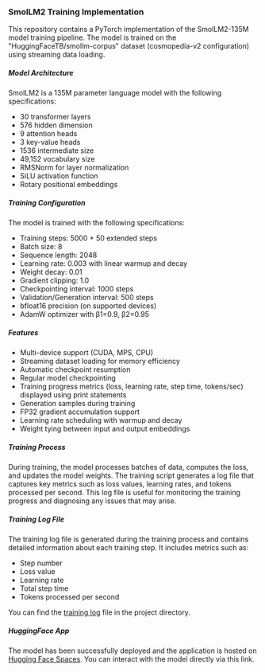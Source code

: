 ### SmolLM2 Training Implementation
This repository contains a PyTorch implementation of the SmolLM2-135M model training pipeline. The model is trained on the "HuggingFaceTB/smollm-corpus" dataset (cosmopedia-v2 configuration) using streaming data loading.

##### Model Architecture
SmolLM2 is a 135M parameter language model with the following specifications:
- 30 transformer layers
- 576 hidden dimension
- 9 attention heads
- 3 key-value heads
- 1536 intermediate size
- 49,152 vocabulary size
- RMSNorm for layer normalization
- SiLU activation function
- Rotary positional embeddings

##### Training Configuration
The model is trained with the following specifications:
- Training steps: 5000 + 50 extended steps
- Batch size: 8
- Sequence length: 2048
- Learning rate: 0.003 with linear warmup and decay
- Weight decay: 0.01
- Gradient clipping: 1.0
- Checkpointing interval: 1000 steps
- Validation/Generation interval: 500 steps
- bfloat16 precision (on supported devices)
- AdamW optimizer with β1=0.9, β2=0.95

##### Features
- Multi-device support (CUDA, MPS, CPU)
- Streaming dataset loading for memory efficiency
- Automatic checkpoint resumption
- Regular model checkpointing
- Training progress metrics (loss, learning rate, step time, tokens/sec) displayed using print statements
- Generation samples during training
- FP32 gradient accumulation support
- Learning rate scheduling with warmup and decay
- Weight tying between input and output embeddings

##### Training Process
During training, the model processes batches of data, computes the loss, and updates the model weights. The training script generates a log file that captures key metrics such as loss values, learning rates, and tokens processed per second. This log file is useful for monitoring the training progress and diagnosing any issues that may arise.

##### Training Log File
The training log file is generated during the training process and contains detailed information about each training step. It includes metrics such as:

- Step number
- Loss value
- Learning rate
- Total step time
- Tokens processed per second

You can find the [training log](https://github.com/Ezhirko/Creative-AI-apps/blob/main/TrainingSmolLM2135/training.log) file in the project directory.

##### HuggingFace App
The model has been successfully deployed and the application is hosted on [Hugging Face Spaces](https://huggingface.co/spaces/EzhirkoArulmozhi/TextGeneratorSmolLM2). You can interact with the model directly via this link.


